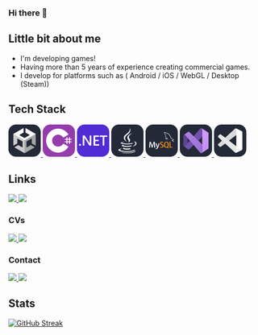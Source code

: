 ### Hi there 👋

## Little bit about me
* I'm developing games!
* Having more than 5 years of experience creating commercial games.
* I develop for platforms such as ( Android / iOS / WebGL / Desktop (Steam))

## Tech Stack

<div id="badges">
  <a href="https://unity.com/">
    <img src="https://github.com/tandpfun/skill-icons/raw/main/icons/Unity-Dark.svg" width = "64" height="64" alt="Badge"/>
  </a>
    <a href="https://learn.microsoft.com/en-us/dotnet/csharp/">
    <img src="https://github.com/tandpfun/skill-icons/raw/main/icons/CS.svg" width = "64" height="64" alt="Badge"/>
  </a>
  </a>
    <a href="https://learn.microsoft.com/en-us/dotnet/">
    <img src="https://github.com/tandpfun/skill-icons/raw/main/icons/DotNet.svg" width = "64" height="64" alt="Badge"/>
  </a>
  <a href="https://docs.oracle.com/en/java/">
    <img src="https://github.com/tandpfun/skill-icons/raw/main/icons/Java-Dark.svg" width = "64" height="64" alt="Badge"/>
  </a>
  <a href="https://www.mysql.com/">
    <img src="https://github.com/tandpfun/skill-icons/raw/main/icons/MySQL-Dark.svg" width = "64" height="64" alt="Badge"/>
  </a>
  <a href="https://visualstudio.microsoft.com/">
    <img src="https://github.com/tandpfun/skill-icons/raw/main/icons/VisualStudio-Dark.svg" width = "64" height="64" alt="Badge"/>
  </a>
  <a href="https://visualstudio.microsoft.com/">
    <img src="https://github.com/tandpfun/skill-icons/raw/main/icons/VSCode-Dark.svg" width = "64" height="64" alt="Badge"/>
  </a>
</div>

## Links

<div id="badges">
  <a href="https://www.behance.net/5b8dfd38">
    <img src="https://img.shields.io/badge/Behance-blue?style=for-the-badge&logo=behance&logoColor=white%22%20alt=%22LinkedIn%20Badge"/>
  </a>
  <a href="https://leetcode.com/svbdfrvr/">
    <img src="https://img.shields.io/badge/LeetCode-orange?style=for-the-badge&logo=leetcode&logoColor=white%22%20alt=%22LeetCode%20Badge"/>
  </a>

  ### CVs
  <a href="https://drive.google.com/file/d/1c_RXc9iNbwX1FxJqyMaFvKrQQ7wMvQTd/view?usp=sharing">
    <img src="https://img.shields.io/badge/CV(ru)-blue?style=for-the-badge&logo=googledrive&logoColor=white%22alt=%2CV_ru%20Badge"/>
  </a>
  <a href="https://drive.google.com/file/d/1NQbBJzsaUKkKqvCc2MVO-P7pxHm0cPpr/view?usp=sharing">
      <img src="https://img.shields.io/badge/CV(en)-orange?style=for-the-badge&logo=googledrive&logoColor=white%22alt=%2CV_en%20Badge"/>
  </a>

  ### Contact
  <a href="https://t.me/SvobodinF">
   <img src="https://img.shields.io/badge/Telegram-blue?style=for-the-badge&logo=telegram&logoColor=white%22%20alt=%22Social%20Badge"/>
  </a>
  <a href="https://mail.google.com/mail/u/0/#inbox?compose=CllgCJNrdNjFccQmXFCtFxJnjgmSVSQhPskBNczzMTGSGZGJkMJmPwjtXzrXwhSsHkxfpXzJzfL">
   <img src="https://img.shields.io/badge/Email-orange?style=for-the-badge&logo=gmail&logoColor=white%22alt=%22Email%20Badge"/>
  </a>
</div>

## Stats

[![GitHub Streak](http://github-readme-streak-stats.herokuapp.com?user=SvobodinF&theme=dark&background=000000)](https://git.io/streak-stats)
<!--
**SvobodinF/SvobodinF** is a ✨ _special_ ✨ repository because its `README.md` (this file) appears on your GitHub profile.

Here are some ideas to get you started:

- 🔭 I’m currently working on ...
- 🌱 I’m currently learning ...
- 👯 I’m looking to collaborate on ...
- 🤔 I’m looking for help with ...
- 💬 Ask me about ...
- 📫 How to reach me: ...
- 😄 Pronouns: ...
- ⚡ Fun fact: ...
-->
